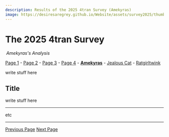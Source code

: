 ```yaml
---
description: Results of the 2025 4tran Survey (Amekyras)
image: https://desiresaregrey.github.io/Website/assets/survey2025/thumb.png
---
```


# The 2025 4tran Survey
<h6 style="margin: 0 0.2rem">Amekyras's Analysis</h6>

[Page 1](../) - [Page 2](../2) - [Page 3](../3) - [Page 4](../4) - [**Amekyras**]() - [Jealous Cat](../jealouscat) - [Ratgirltwink](../ratgirltwink)

write stuff here

## Title

write stuff here

___

etc

___

<div class="button-container">
  <a class="big-button" href="../4">Previous Page</a>
  <a class="big-button" href="../jealouscat">Next Page</a>
</div>